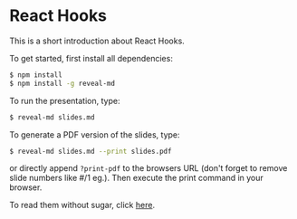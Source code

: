 # React Hooks
This is a short introduction about React Hooks.

To get started, first install all dependencies:
```bash
$ npm install
$ npm install -g reveal-md
```

To run the presentation, type:
```bash
$ reveal-md slides.md
```

To generate a PDF version of the slides, type:
```bash
$ reveal-md slides.md --print slides.pdf
```
or directly append `?print-pdf` to the browsers URL (don't forget to remove slide numbers like #/1 eg.). Then execute the print command in your browser.

To read them without sugar, click [here](slides.md).